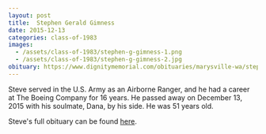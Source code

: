 ```yaml
---
layout: post
title:  Stephen Gerald Gimness
date: 2015-12-13
categories: class-of-1983
images:
  - /assets/class-of-1983/stephen-g-gimness-1.png
  - /assets/class-of-1983/stephen-g-gimness-2.jpg
obituary: https://www.dignitymemorial.com/obituaries/marysville-wa/stephen-gimness-6715426
---
```

Steve served in the U.S. Army as an Airborne Ranger, and he had a career at The Boeing Company for 16 years.  He passed away on December 13, 2015 with his soulmate, Dana, by his side.  He was 51 years old.

Steve's full obituary can be found [here](https://www.dignitymemorial.com/obituaries/marysville-wa/stephen-gimness-6715426).
